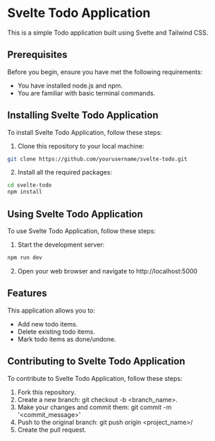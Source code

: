 # Svelte Todo Application

This is a simple Todo application built using Svelte and Tailwind CSS.

## Prerequisites

Before you begin, ensure you have met the following requirements:

* You have installed node.js and npm.
* You are familiar with basic terminal commands.

## Installing Svelte Todo Application

To install Svelte Todo Application, follow these steps:

1. Clone this repository to your local machine:

```bash
git clone https://github.com/yourusername/svelte-todo.git
```

2. Install all the required packages:

```bash
cd svelte-todo
npm install
```

## Using Svelte Todo Application

To use Svelte Todo Application, follow these steps:

1. Start the development server:

```bash
npm run dev
```

2. Open your web browser and navigate to http://localhost:5000

## Features

This application allows you to:

* Add new todo items.
* Delete existing todo items.
* Mark todo items as done/undone.

## Contributing to Svelte Todo Application

To contribute to Svelte Todo Application, follow these steps:

1. Fork this repository.
2. Create a new branch: git checkout -b <branch_name>.
3. Make your changes and commit them: git commit -m '<commit_message>'
4. Push to the original branch: git push origin <project_name>/<location>
5. Create the pull request.
